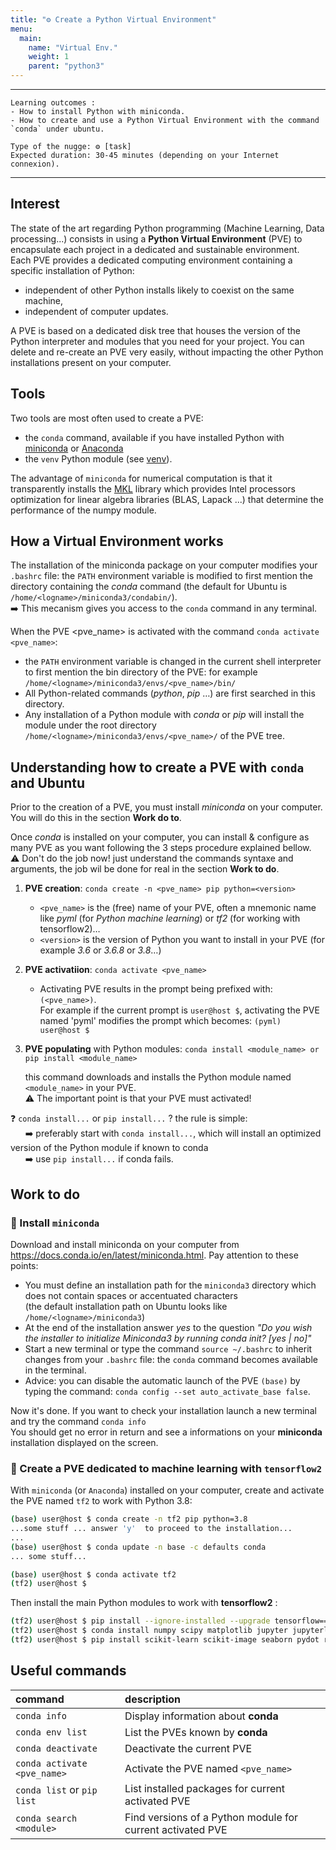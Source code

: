 ```yaml
---
title: "⚙️ Create a Python Virtual Environment"
menu:
  main:
    name: "Virtual Env."
    weight: 1
    parent: "python3"
---
```

---
    Learning outcomes :
    - How to install Python with miniconda.
    - How to create and use a Python Virtual Environment with the command `conda` under ubuntu.

    Type of the nugge: ⚙️ [task]
    Expected duration: 30-45 minutes (depending on your Internet connexion).
---

## Interest

The state of the art regarding Python programming (Machine Learning, Data processing...) consists in using a __Python Virtual Environment__ (PVE) 
to encapsulate each project in a dedicated and sustainable environment.<br>
Each PVE provides a dedicated computing environment containing a specific installation of Python:
* independent of other Python installs likely to coexist on the same machine,
* independent of computer updates.

A PVE is based on a dedicated disk tree that houses the version of the Python interpreter and modules that you need for your project. 
You can delete and re-create an PVE very easily, without impacting the other Python installations present on your computer.

## Tools

Two tools are most often used to create a PVE:

* the `conda` command, available if you have installed Python  with [miniconda](https://docs.conda.io/en/latest/miniconda.html) or [Anaconda](https://www.anaconda.com/products/individual)
* the `venv` Python module (see [venv](https://docs.python.org/3/library/venv.html)).

The advantage of `miniconda` for numerical computation is that it transparently installs the [MKL](https://software.intel.com/content/www/us/en/develop/tools/oneapi/components/onemkl.html)
library which provides Intel processors optimization for linear algebra libraries (BLAS, Lapack ...) that determine the performance of the numpy module.

## How a Virtual Environment works

The installation of the miniconda package on your computer modifies your `.bashrc` file: 
the `PATH` environment variable is modified to first mention the directory containing the _conda_ command 
(the default for Ubuntu is `/home/<logname>/miniconda3/condabin/`).<br>
➡️ This mecanism gives you access to the `conda` command in any terminal.

When the PVE <pve_name> is activated with the command `conda activate <pve_name>`:
* the `PATH` environment variable is changed in the current shell interpreter to first mention the bin directory of the PVE:
    for example `/home/<logname>/miniconda3/envs/<pve_name>/bin/`
* All Python-related commands (_python_, _pip_ …) are first searched in this directory.
* Any installation of a Python module with _conda_ or _pip_ will install the module under the root directory `/home/<logname>/miniconda3/envs/<pve_name>/`
of the PVE tree.

## Understanding how to create a PVE with `conda` and Ubuntu


Prior to the creation of a PVE, you must install _miniconda_ on your computer. You will do this in the section <b>Work do to</b>.<br>

Once _conda_ is installed on your computer, you can install & configure as many PVE as you want following the 3 steps procedure explained bellow.<br>
⚠️ Don't do the job now! just understand the commands syntaxe and arguments, the job wil be done for real in the section __Work to do__. 

1. __PVE creation__: `conda create -n <pve_name> pip python=<version>`
    * `<pve_name>` is the (free) name of your PVE, often a mnemonic name like _pyml_ (for _Python machine learning_) 
    or _tf2_ (for working with tensorflow2)…
    * `<version>` is the version of Python you want to install in your PVE (for example _3.6_ or _3.6.8_ or _3.8_…)

2. __PVE activatiion__: `conda activate <pve_name>`
    * Activating PVE results in the prompt being prefixed with: `(<pve_name>)`.<br>
      For example if the current prompt is `user@host $`, activating the PVE named 'pyml' modifies the prompt which becomes: `(pyml) user@host $`

3. __PVE populating__ with Python modules: `conda install <module_name> or pip install <module_name>`

    this command downloads and installs the Python module named `<module_name>` in your PVE. <br>
    ⚠️ The important point is that your PVE must activated!


❓ `conda install...` or `pip install...` ? the rule is simple:<br>
&nbsp;&nbsp;&nbsp;&nbsp;&nbsp; ➡️ preferably start with `conda install...`, which will install an optimized version of the Python module if known to conda<br>
&nbsp;&nbsp;&nbsp;&nbsp;&nbsp; ➡️ use `pip install...` if conda fails.


## Work to do

### 🔨 Install `miniconda`

Download and install miniconda on your computer from https://docs.conda.io/en/latest/miniconda.html. Pay attention to these points:

* You must define an installation path for the `miniconda3` directory which does not contain spaces or accentuated characters<br>
(the default installation path on Ubuntu looks like `/home/<logname>/miniconda3`)
* At the end of the installation answer _yes_ to the question _"Do you wish the installer to initialize Miniconda3 by running conda init? [yes | no]"_
* Start a new terminal or type the command `source ~/.bashrc` to inherit changes from your `.bashrc` file: the `conda` command becomes available in the terminal.
* Advice: you can disable the automatic launch of the PVE `(base)` by typing the command: `conda config --set auto_activate_base false`.

Now it's done. If you want to check your installation launch a new terminal and try the command `conda info`<br>
You should get no error in return and see a informations on your __miniconda__ installation displayed on the screen.


### 🔨 Create a PVE dedicated to machine learning with `tensorflow2`

With `miniconda` (or `Anaconda`) installed on your computer, create and activate the PVE named `tf2` to work with Python 3.8:
```bash
(base) user@host $ conda create -n tf2 pip python=3.8
...some stuff ... answer 'y'  to proceed to the installation...
...
(base) user@host $ conda update -n base -c defaults conda
... some stuff...

(base) user@host $ conda activate tf2
(tf2) user@host $
```
Then install the main Python modules to work with __tensorflow2__ :
```bash
(tf2) user@host $ pip install --ignore-installed --upgrade tensorflow==2.9
(tf2) user@host $ conda install numpy scipy matplotlib jupyter jupyterlab pandas
(tf2) user@host $ pip install scikit-learn scikit-image seaborn pydot rospkg pyyaml opencv-python==4.6.0.66
```

## Useful commands

| command | description |
|:---|:---|
|`conda info` |Display information about **conda**|
|`conda env list` |List the PVEs known by **conda**|
|`conda deactivate` |Deactivate the current PVE|
|`conda activate <pve_name>` |Activate the PVE named `<pve_name>`|
|`conda list` or `pip list`|List installed packages for current activated PVE|
|`conda search <module>` |Find versions of a Python module for current activated PVE|

